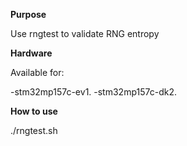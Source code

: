 **Purpose**

Use rngtest to validate RNG entropy

**Hardware**

Available for:

-stm32mp157c-ev1.
-stm32mp157c-dk2.

**How to use**

./rngtest.sh

